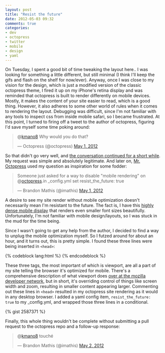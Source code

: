 ```yaml
---
layout: post
title: "Resist the future"
date: 2012-05-03 09:32
comments: true
categories: 
- dev
- octopress
- twitter
- mobile
- design
- yaml
---
```


On Tuesday, I spent a good bit of time tweaking the layout here.. I was looking for something a little different, but still minimal (I think I'll keep the gifs and flash on the shelf for now/ever). Anyway, once I was close to my vision for the design, which is just a modified version of the classic octopress theme, I fired it up on my iPhone's retina display and was reminded that octopress is built to render differently on mobile devices. Mostly, it makes the content of your site easier to read, which is a good thing. However, it also adheres to some other world of rules when it comes to rendering the layout. Debugging was difficult, since I'm not familiar with any tools to inspect css from inside mobile safari, so I became frustrated. At this point, I turned to firing off a tweet to the author of octopress, figuring I'd save myself some time poking around:

<blockquote class="twitter-tweet tw-align-center" data-in-reply-to="197378588385869824"><p>@<a href="https://twitter.com/kmano8">kmano8</a> Why would you do that?</p>&mdash; Octopress (@octopress) <a href="https://twitter.com/octopress/status/197379137546104832" data-datetime="2012-05-01T17:37:08+00:00">May 1, 2012</a></blockquote>
<script src="//platform.twitter.com/widgets.js" charset="utf-8"></script>

So that didn't go very well, and [the conversation continued for a short while](https://twitter.com/#!/kmano8/status/197378588385869824). My request was simple and absolutely legitimate. And later on, [Mr. Octopress](https://twitter.com/#!/imathis) used my question as inspiration for some fodder:

<blockquote class="twitter-tweet tw-align-center"><p>Someone just asked for a way to disable "mobile rendering" on @<a href="https://twitter.com/octopress">octopress</a>.in _config.yml set resist_the_future: true</p>&mdash; Brandon Mathis (@imathis) <a href="https://twitter.com/imathis/status/197413965343625216" data-datetime="2012-05-01T19:55:31+00:00">May 1, 2012</a></blockquote>
<script src="//platform.twitter.com/widgets.js" charset="utf-8"></script>

A desire to see my site render without mobile optimization doesn't necessarily mean I'm resistant to the future. The fact is, I have this [highly dense mobile display](http://www.apple.com/iphone/features/retina-display.html) that renders even smaller font sizes beautifully. Unfortunately, I'm not familiar with mobile design/layouts, so I was stuck in the mud for the time being.

Since I wasn't going to get any help from the author, I decided to find a way to unplug the mobile optimization myself. So I futzed around for about an hour, and it turns out, this is pretty simple. I found these three lines were being inserted in `<head>`:

{% codeblock lang:html %}
<meta name="HandheldFriendly" content="True">
<meta name="MobileOptimized" content="320">
<meta name="viewport" content="width=device-width, initial-scale=1">
{% endcodeblock %}

These three tags, the most important of which is viewport, are all a part of my site telling the browser it's optimized for mobile. There's a comprehensive description of what viewport does [over at the mozilla developer network](https://developer.mozilla.org/en/mobile/viewport_meta_tag), but in short, it's overriding control of things like screen width and zoom, resulting in smaller content appearing larger. Commenting out these lines in `<head>` resulted in my octopress site rendering as it would in any desktop browser. I added a yaml config item, `resist_the_future: true` to my _config.yml, and wrapped those three lines in a conditional.

{% gist 2587371 %}

Finally, this whole thing wouldn't be complete without submitting a pull request to the octopress repo and a follow-up response:

<blockquote class="twitter-tweet tw-align-center" data-in-reply-to="197739272504229888"><p>@<a href="https://twitter.com/kmano8">kmano8</a> touché</p>&mdash; Brandon Mathis (@imathis) <a href="https://twitter.com/imathis/status/197739852081545217" data-datetime="2012-05-02T17:30:29+00:00">May 2, 2012</a></blockquote>
<script src="//platform.twitter.com/widgets.js" charset="utf-8"></script>